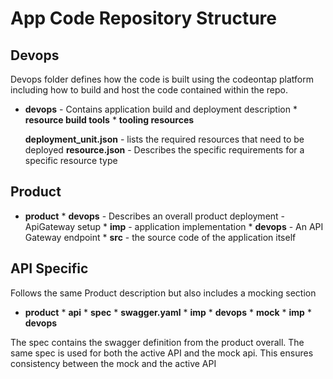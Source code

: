 # App Code Repository Structure

## Devops

Devops folder defines how the code is built using the codeontap platform including how to build and host the code contained within the repo.

* **devops** - Contains application build and deployment description
		* **resource build tools**
				* **tooling resources**
   
	**deployment_unit.json** - lists the required resources that need to be deployed
	**resource.json** - Describes the specific requirements for a specific resource type

## Product

* **product** 
		* **devops** - Describes an overall product deployment - ApiGateway setup
		* **imp** - application implementation
				* **devops** - An API Gateway endpoint
				* **src** - the source code of the application itself


## API Specific

Follows the same Product description but also includes a mocking section

* **product**
		* **api**
				* **spec**
						* **swagger.yaml**
				* **imp**
				* **devops**
		* **mock** 
				* **imp**
				* **devops** 

The spec contains the swagger definition from the product overall. The same spec is used for both the active API and the mock api. This ensures consistency between the mock and the active API